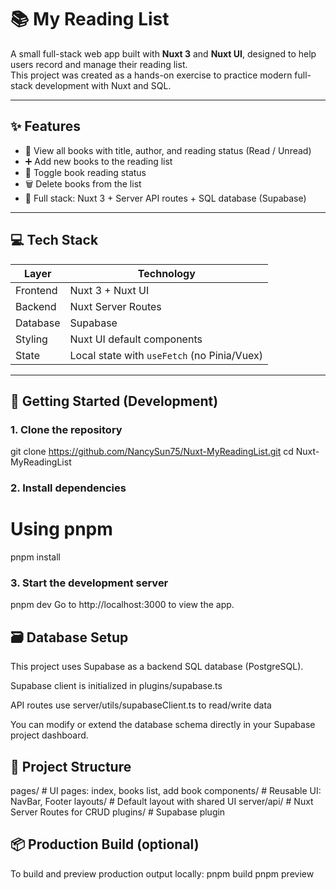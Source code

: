 # 📚 My Reading List

A small full-stack web app built with **Nuxt 3** and **Nuxt UI**, designed to help users record and manage their reading list.  
This project was created as a hands-on exercise to practice modern full-stack development with Nuxt and SQL.

---

## ✨ Features

- 📖 View all books with title, author, and reading status (Read / Unread)
- ➕ Add new books to the reading list
- 🔁 Toggle book reading status
- 🗑️ Delete books from the list
- 🧠 Full stack: Nuxt 3 + Server API routes + SQL database (Supabase)

---

## 💻 Tech Stack

| Layer       | Technology         |
|-------------|--------------------|
| Frontend    | Nuxt 3 + Nuxt UI   |
| Backend     | Nuxt Server Routes |
| Database    | Supabase           |
| Styling     | Nuxt UI default components |
| State       | Local state with `useFetch` (no Pinia/Vuex) |

---

## 🚀 Getting Started (Development)

### 1. Clone the repository

git clone https://github.com/NancySun75/Nuxt-MyReadingList.git
cd Nuxt-MyReadingList

### 2. Install dependencies
# Using pnpm
pnpm install

### 3. Start the development server
pnpm dev
Go to http://localhost:3000 to view the app.


## 🗃️ Database Setup

This project uses Supabase as a backend SQL database (PostgreSQL).

Supabase client is initialized in plugins/supabase.ts

API routes use server/utils/supabaseClient.ts to read/write data

You can modify or extend the database schema directly in your Supabase project dashboard.

## 📁 Project Structure

pages/           # UI pages: index, books list, add book
components/      # Reusable UI: NavBar, Footer
layouts/         # Default layout with shared UI
server/api/      # Nuxt Server Routes for CRUD
plugins/         # Supabase plugin

## 📦 Production Build (optional)

To build and preview production output locally:
pnpm build
pnpm preview
